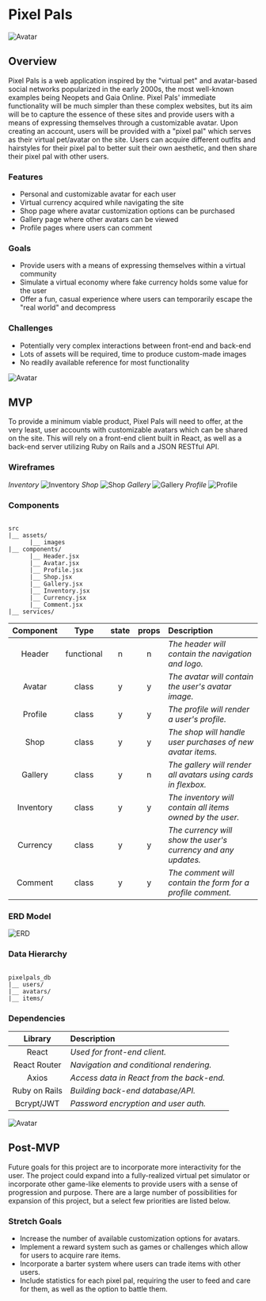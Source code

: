 # Pixel Pals

![Avatar](wireframes/sample1.png)

## Overview
Pixel Pals is a web application inspired by the "virtual pet" and avatar-based social networks popularized in the early 2000s, the most well-known examples being Neopets and Gaia Online. Pixel Pals' immediate functionality will be much simpler than these complex websites, but its aim will be to capture the essence of these sites and provide users with a means of expressing themselves through a customizable avatar. Upon creating an account, users will be provided with a "pixel pal" which serves as their virtual pet/avatar on the site. Users can acquire different outfits and hairstyles for their pixel pal to better suit their own aesthetic, and then share their pixel pal with other users. 

### Features
- Personal and customizable avatar for each user
- Virtual currency acquired while navigating the site
- Shop page where avatar customization options can be purchased
- Gallery page where other avatars can be viewed
- Profile pages where users can comment

### Goals
- Provide users with a means of expressing themselves within a virtual community
- Simulate a virtual economy where fake currency holds some value for the user
- Offer a fun, casual experience where users can temporarily escape the "real world" and decompress

### Challenges
- Potentially very complex interactions between front-end and back-end
- Lots of assets will be required, time to produce custom-made images
- No readily available reference for most functionality

![Avatar](wireframes/sample2.png)

## MVP
To provide a minimum viable product, Pixel Pals will need to offer, at the very least, user accounts with customizable avatars which can be shared on the site. This will rely on a front-end client built in React, as well as a back-end server utilizing Ruby on Rails and a JSON RESTful API.

### Wireframes
_Inventory_
![Inventory](wireframes/Inventory.png)
_Shop_
![Shop](wireframes/Shop.png)
_Gallery_
![Gallery](wireframes/Gallery.png)
_Profile_
![Profile](wireframes/Profile.png)

### Components

``` structure

src
|__ assets/
      |__ images
|__ components/
      |__ Header.jsx
      |__ Avatar.jsx
      |__ Profile.jsx
      |__ Shop.jsx
      |__ Gallery.jsx
      |__ Inventory.jsx
      |__ Currency.jsx
      |__ Comment.jsx
|__ services/

```

|  Component   |    Type    | state | props | Description                                                      |
| :----------: | :--------: | :---: | :---: | :--------------------------------------------------------------- |
|    Header    | functional |   n   |   n   | _The header will contain the navigation and logo._               |
|  Avatar      | class      |   y   |   y   | _The avatar will contain the user's avatar image._               |
|  Profile     | class      |   y   |   y   | _The profile will render a user's profile._                      |
|  Shop        |  class     |   y   |   y   | _The shop will handle user purchases of new avatar items._       |
|   Gallery    |   class    |   y   |   n   | _The gallery will render all avatars using cards in flexbox._    |
| Inventory    | class      |   y   |   y   | _The inventory will contain all items owned by the user._        |
|    Currency  | class      |   y   |   y   | _The currency will show the user's currency and any updates._    |
| Comment      | class      |   y   |   y   | _The comment will contain the form for a profile comment._       |

### ERD Model

![ERD](wireframes/PixelPals.png)

### Data Hierarchy

``` structure

pixelpals_db
|__ users/
|__ avatars/
|__ items/

```

### Dependencies

|     Library      | Description                                |
| :--------------: | :----------------------------------------- |
|      React       | _Used for front-end client._               |
|   React Router   | _Navigation and conditional rendering._    |
|     Axios        | _Access data in React from the back-end._  |
|  Ruby on Rails   | _Building back-end database/API._          |
|  Bcrypt/JWT      | _Password encryption and user auth._       |

![Avatar](wireframes/sample3.png)

## Post-MVP
Future goals for this project are to incorporate more interactivity for the user. The project could expand into a fully-realized virtual pet simulator or incorporate other game-like elements to provide users with a sense of progression and purpose. There are a large number of possibilities for expansion of this project, but a select few priorities are listed below.

### Stretch Goals
- Increase the number of available customization options for avatars.
- Implement a reward system such as games or challenges which allow for users to acquire rare items.
- Incorporate a barter system where users can trade items with other users.
- Include statistics for each pixel pal, requiring the user to feed and care for them, as well as the option to battle them.


